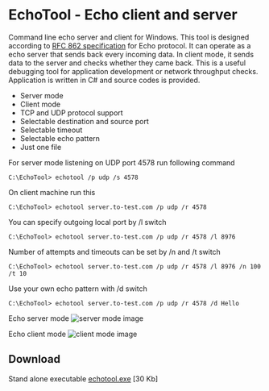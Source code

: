 EchoTool - Echo client and server
=================================

Command line echo server and client for Windows. This tool is designed according to [RFC 862 specification]([http://www.ietf.org/rfc/rfc0862.txt?number=862]) for Echo protocol. It can operate as a echo server that sends back every incoming data. In client mode, it sends data to the server and checks whether they came back. This is a useful debugging tool for application development or network throughput checks. Application is written in C# and source codes is provided.

- Server mode
- Client mode
- TCP and UDP protocol support
- Selectable destination and source port
- Selectable timeout
- Selectable echo pattern
- Just one file

For server mode listening on UDP port 4578 run following command
                
	C:\EchoTool> echotool /p udp /s 4578
				
On client machine run this

	C:\EchoTool> echotool server.to-test.com /p udp /r 4578
				
You can specify outgoing local port by /l switch

	C:\EchoTool> echotool server.to-test.com /p udp /r 4578 /l 8976
				
Number of attempts and timeouts can be set by /n and /t switch

	C:\EchoTool> echotool server.to-test.com /p udp /r 4578 /l 8976 /n 100 /t 10

Use your own echo pattern with /d switch

	C:\EchoTool> echotool server.to-test.com /p udp /r 4578 /d Hello
                

Echo server mode
![server mode image](http://bansky.net/echotool/echo_server.png)

Echo client mode
![client mode image](http://bansky.net/echotool/echo_client.png)

## Download  ##
Stand alone executable
[echotool.exe](http://bansky.net/echotool/echotool.exe) [30 Kb]